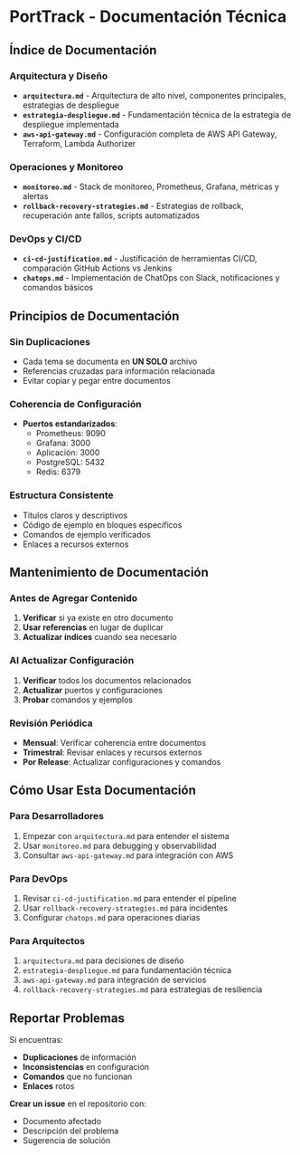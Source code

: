 # PortTrack - Documentación Técnica

## **Índice de Documentación**

### **Arquitectura y Diseño**
- **`arquitectura.md`** - Arquitectura de alto nivel, componentes principales, estrategias de despliegue
- **`estrategia-despliegue.md`** - Fundamentación técnica de la estrategia de despliegue implementada
- **`aws-api-gateway.md`** - Configuración completa de AWS API Gateway, Terraform, Lambda Authorizer

### **Operaciones y Monitoreo**
- **`monitoreo.md`** - Stack de monitoreo, Prometheus, Grafana, métricas y alertas
- **`rollback-recovery-strategies.md`** - Estrategias de rollback, recuperación ante fallos, scripts automatizados

### **DevOps y CI/CD**
- **`ci-cd-justification.md`** - Justificación de herramientas CI/CD, comparación GitHub Actions vs Jenkins
- **`chatops.md`** - Implementación de ChatOps con Slack, notificaciones y comandos básicos

## **Principios de Documentación**

### **Sin Duplicaciones**
- Cada tema se documenta en **UN SOLO** archivo
- Referencias cruzadas para información relacionada
- Evitar copiar y pegar entre documentos

### **Coherencia de Configuración**
- **Puertos estandarizados**:
  - Prometheus: 9090
  - Grafana: 3000
  - Aplicación: 3000
  - PostgreSQL: 5432
  - Redis: 6379

### **Estructura Consistente**
- Títulos claros y descriptivos
- Código de ejemplo en bloques específicos
- Comandos de ejemplo verificados
- Enlaces a recursos externos

## **Mantenimiento de Documentación**

### **Antes de Agregar Contenido**
1. **Verificar** si ya existe en otro documento
2. **Usar referencias** en lugar de duplicar
3. **Actualizar índices** cuando sea necesario

### **Al Actualizar Configuración**
1. **Verificar** todos los documentos relacionados
2. **Actualizar** puertos y configuraciones
3. **Probar** comandos y ejemplos

### **Revisión Periódica**
- **Mensual**: Verificar coherencia entre documentos
- **Trimestral**: Revisar enlaces y recursos externos
- **Por Release**: Actualizar configuraciones y comandos

## **Cómo Usar Esta Documentación**

### **Para Desarrolladores**
1. Empezar con `arquitectura.md` para entender el sistema
2. Usar `monitoreo.md` para debugging y observabilidad
3. Consultar `aws-api-gateway.md` para integración con AWS

### **Para DevOps**
1. Revisar `ci-cd-justification.md` para entender el pipeline
2. Usar `rollback-recovery-strategies.md` para incidentes
3. Configurar `chatops.md` para operaciones diarias

### **Para Arquitectos**
1. `arquitectura.md` para decisiones de diseño
2. `estrategia-despliegue.md` para fundamentación técnica
3. `aws-api-gateway.md` para integración de servicios
4. `rollback-recovery-strategies.md` para estrategias de resiliencia

## **Reportar Problemas**

Si encuentras:
- **Duplicaciones** de información
- **Inconsistencias** en configuración
- **Comandos** que no funcionan
- **Enlaces** rotos

**Crear un issue** en el repositorio con:
- Documento afectado
- Descripción del problema
- Sugerencia de solución
